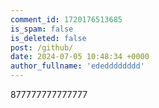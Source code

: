 ```yaml
---
comment_id: 1720176513685
is_spam: false
is_deleted: false
post: /github/
date: 2024-07-05 10:48:34 +0000
author_fullname: 'ededddddddd'
---
```


877777777777777
